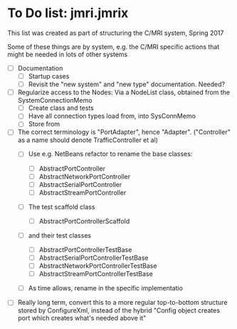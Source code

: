 # To Do list:  jmri.jmrix

This list was created as part of structuring the C/MRI system, Spring 2017

Some of these things are by system, e.g. the C/MRI specific actions that might be needed in lots of other systems

- [ ] Documentation
  - [ ] Startup cases
  - [ ] Revisit the "new system" and "new type" documentation.  Needed?

- [ ] Regularize access to the Nodes:  Via a NodeList class, obtained from the SystemConnectionMemo
  - [ ] Create class and tests
  - [ ] Have all connection types load from, into SysConnMemo
  - [ ] Store from

- [ ] The correct terminology is "PortAdapter", hence "Adapter". ("Controller" as a name should denote TrafficController et al)
  - [ ] Use e.g. NetBeans refactor to rename the base classes: 
    - [ ] AbstractPortController
    - [ ] AbstractNetworkPortController
    - [ ] AbstractSerialPortController
    - [ ] AbstractStreamPortController
  - [ ] The test scaffold class
    - [ ] AbstractPortControllerScaffold
  - [ ] and their test classes
    - [ ] AbstractPortControllerTestBase
    - [ ] AbstractSerialPortControllerTestBase
    - [ ] AbstractNetworkPortControllerTestBase
    - [ ] AbstractStreamPortControllerTestBase
  - [ ] As time allows, rename in the specific implementatio
  
  

- [ ] Really long term, convert this to a more regular top-to-bottom structure stored by ConfigureXml, instead of the hybrid "Config object creates port which creates what's needed above it"

